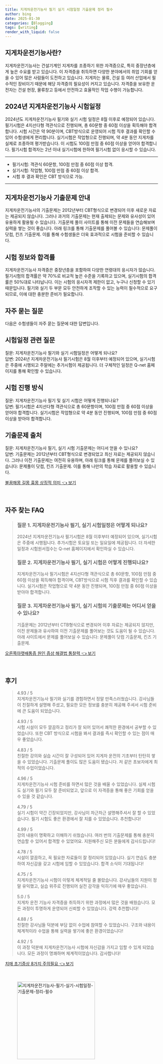 ```yaml
---
title: 지게차운전기능사 필기 실기 시험일정 기출문제 정리 필수
author: bing
date: 2025-01-30
categories: [Blogging]
tags: [writing]
render_with_liquid: false
---
```



<h2 id='지게차운전기능사소개'>지게차운전기능사란?</h2>

<p>지게차운전기능사는 건설기계인 지게차를 조종하기 위한 자격증으로, 특히 중장년층에게 높은 수요를 받고 있습니다. 이 자격증을 취득하면 다양한 분야에서의 취업 기회를 얻을 수 있어 많은 사람들이 도전하고 있습니다. 지게차는 물류, 건설 등 여러 산업에서 필수적인 장비이기 때문에 해당 자격증의 필요성이 커지고 있습니다. 자격증을 보유한 운전자는 건설 현장, 물류창고 등에서 안전하고 효율적인 작업 수행이 가능합니다.</p>

<h2 id='2024시험일정'>2024년 지게차운전기능사 시험일정</h2>

<p>2024년도 지게차운전기능사 필기와 실기 시험 일정은 8월 이후로 예정되어 있습니다. 필기시험은 4지선다형 객관식으로 진행되며, 총 60문항 중 60점 이상을 획득해야 합격합니다. 시험 시간은 약 90분이며, CBT방식으로 운영되어 시험 직후 결과를 확인할 수 있어 수험생에게 편리합니다. 실기시험은 작업형으로 진행되며, 약 4분 동안 지게차를 실제로 조종하여 평가받습니다. 이 시험도 100점 만점 중 60점 이상을 얻어야 합격합니다. 필기시험 합격자는 2년 이내 실기시험에 한하여 필기시험 없이 응시할 수 있습니다.</p>

<hr />

<ul>
    <li>필기시험: 객관식 60문항, 100점 만점 중 60점 이상 합격.</li>
    <li>실기시험: 작업형, 100점 만점 중 60점 이상 합격.</li>
    <li>시험 후 결과 확인은 CBT 방식으로 가능.</li>
</ul>

<hr />

<h2 id='기출문제안내'>지게차운전기능사 기출문제 안내</h2>

<p>지게차운전기능사의 기출문제는 2012년부터 CBT형식으로 변경되어 이후 새로운 자료는 제공되지 않습니다. 그러나 과거의 기출문제는 현재 출제되는 문제와 유사성이 있어 유용하게 활용될 수 있습니다. 기출문제 풀이 사이트를 통해 이전 문제들을 연습해보며 실력을 쌓는 것이 좋습니다. 아래 링크를 통해 기출문제를 풀어볼 수 있습니다: 문제풀이 닷컴, 킨즈 기출문제. 이를 통해 수험생들은 더욱 효과적으로 시험을 준비할 수 있습니다.</p>

<h2 id='시험정보'>시험 정보와 합격률</h2>

<p>지게차운전기능사 자격증은 중장년층을 포함하여 다양한 연령대의 응시자가 많습니다. 필기시험의 합격률은 약 70%로 비교적 높은 수준을 기록하고 있으며, 실기시험의 합격률은 50%대로 나타납니다. 이는 시험의 응시자격 제한이 없고, 누구나 신청할 수 있기 때문입니다. 필기와 실기 두 부문 모두 안전하게 조작할 수 있는 능력이 필수적으로 요구되므로, 이에 대한 충분한 준비가 필요합니다.</p>

<h2 id='자주묻는질문'>자주 묻는 질문</h2>

<p>다음은 수험생들이 자주 묻는 질문에 대한 답변입니다.</p>

<h2 id='시험일정QNA'>시험일정 관련 질문</h2>

<p>질문: 지게차운전기능사 필기와 실기 시험일정은 어떻게 되나요? <br />
답변: 2024년 지게차운전기능사 필기시험은 8월 이후부터 예정되어 있으며, 실기시험은 주중에 시행되고 주말에는 추가시험이 제공됩니다. 더 구체적인 일정은 Q-net 홈페이지를 통해 확인할 수 있습니다.</p>

<h2 id='시험진행QNA'>시험 진행 방식</h2>

<p>질문: 지게차운전기능사 필기 및 실기 시험은 어떻게 진행되나요? <br />
답변: 필기시험은 4지선다형 객관식으로 총 60문항이며, 100점 만점 중 60점 이상을 얻어야 합격합니다. 실기시험은 작업형으로 약 4분 동안 진행되며, 100점 만점 중 60점 이상을 받아야 합격합니다. </p>

<h2 id='기출문제QNA'>기출문제 출처</h2>

<p>질문: 지게차운전기능사 필기, 실기 시험 기출문제는 어디서 얻을 수 있나요? <br />
답변: 기출문제는 2012년부터 CBT형식으로 변경되었고 최신 자료는 제공되지 않습니다. 그러나 이전 기출문제는 여전히 유용하며, 아래 링크를 통해 문제를 풀어보실 수 있습니다: 문제풀이 닷컴, 킨즈 기출문제. 이를 통해 나만의 학습 자료로 활용할 수 있습니다.</p>


<p><a class="click-button" title="불꿈해몽 길몽 흉몽 상징적 의미" href="https://afficreate.github.io/posts/%EB%B6%88%EA%BF%88%ED%95%B4%EB%AA%BD-%EA%B8%B8%EB%AA%BD-%ED%9D%89%EB%AA%BD-%EC%83%81%EC%A7%95%EC%A0%81-%EC%9D%98%EB%AF%B8/" rel="dofollow">불꿈해몽 길몽 흉몽 상징적 의미 👈 보기</a></p><br>
<h2 id='자주_찾는_FAQ'>자주 찾는 FAQ</h2>
<div itemscope="" itemtype="https://schema.org/FAQPage"> 
<blockquote> 
<div itemscope="" itemprop="mainEntity" itemtype="https://schema.org/Question"> 
<h3 itemprop="name">질문 1. 지게차운전기능사 필기, 실기 시험일정은 어떻게 되나요?</h3> 
<div itemscope="" itemprop="acceptedAnswer" itemtype="https://schema.org/Answer"> 
<span itemprop="text"> <p>2024년 지게차운전기능사 필기시험은 8월 이후부터 예정되어 있으며, 실기시험은 주중에 시행됩니다. 추가시험은 토요일 또는 일요일에 제공됩니다. 더 자세한 일정과 시험원서접수는 Q-net 홈페이지에서 확인하실 수 있습니다.</p> </span> 
</div> 
</div> 

<div itemscope="" itemprop="mainEntity" itemtype="https://schema.org/Question"> 
<h3 itemprop="name">질문 2. 지게차운전기능사 필기, 실기 시험은 어떻게 진행되나요?</h3> 
<div itemscope="" itemprop="acceptedAnswer" itemtype="https://schema.org/Answer"> 
<span itemprop="text"> <p>지게차운전기능사 필기시험은 4지선다형 객관식으로 총 60문항, 100점 만점 중 60점 이상을 획득해야 합격이며, CBT방식으로 시험 직후 결과를 확인할 수 있습니다. 실기시험은 작업형으로 약 4분 동안 진행되며, 100점 만점 중 60점 이상을 받아야 합격합니다.</p> </span> 
</div> 
</div> 

<div itemscope="" itemprop="mainEntity" itemtype="https://schema.org/Question"> 
<h3 itemprop="name">질문 3. 지게차운전기능사 필기, 실기 시험의 기출문제는 어디서 얻을 수 있나요?</h3> 
<div itemscope="" itemprop="acceptedAnswer" itemtype="https://schema.org/Answer"> 
<span itemprop="text"> <p>기출문제는 2012년부터 CTB형식으로 변경되어 이후 자료는 제공되지 않지만, 이전 문제들과 유사하여 이전 기출문제를 풀어보는 것도 도움이 될 수 있습니다. 아래 사이트에서 문제를 풀어보실 수 있습니다: 문제풀이 닷컴 기출문제, 킨즈 기출문제.</p> </span> 
</div> 
</div> 

</blockquote> 
</div>
<p><a class="click-button" title="오른쪽아랫배통증 원인 증상 해결법 통찰력" href="https://afficreate.github.io/posts/%EC%98%A4%EB%A5%B8%EC%AA%BD%EC%95%84%EB%9E%AB%EB%B0%B0%ED%86%B5%EC%A6%9D-%EC%9B%90%EC%9D%B8-%EC%A6%9D%EC%83%81-%ED%95%B4%EA%B2%B0%EB%B2%95-%ED%86%B5%EC%B0%B0%EB%A0%A5/" rel="dofollow">오른쪽아랫배통증 원인 증상 해결법 통찰력 👈 보기</a></p><br>
<h2 id='후기'>후기</h2>
<div itemscope itemtype="https://schema.org/Product">
  <blockquote>
  <div itemprop="review" itemscope itemtype="https://schema.org/Review">
      <div itemprop="reviewRating" itemscope itemtype="https://schema.org/Rating"> <span itemprop="ratingValue">4.93</span> / <span itemprop="bestRating">5</span> </div>
      <span itemprop="reviewBody">지게차운전기능사 필기와 실기를 경험하면서 정말 만족스러웠습니다. 강사님들이 친절하게 설명해 주셨고, 필요한 모든 정보를 충분히 제공해 주셔서 시험 준비에 큰 도움이 되었습니다.</span>
  </div>
  <br>
  <div itemprop="review" itemscope itemtype="https://schema.org/Review">
      <div itemprop="reviewRating" itemscope itemtype="https://schema.org/Rating"> <span itemprop="ratingValue">4.93</span> / <span itemprop="bestRating">5</span> </div>
      <span itemprop="reviewBody">시험 시설이 모두 깔끔하고 정리가 잘 되어 있어서 쾌적한 환경에서 공부할 수 있었습니다. 또한 CBT 방식으로 시험을 봐서 결과를 즉시 확인할 수 있는 점이 매우 좋았습니다.</span>
  </div>
  <br>
  <div itemprop="review" itemscope itemtype="https://schema.org/Review">
      <div itemprop="reviewRating" itemscope itemtype="https://schema.org/Rating"> <span itemprop="ratingValue">4.83</span> / <span itemprop="bestRating">5</span> </div>
      <span itemprop="reviewBody">친절한 강의와 실습 시간이 잘 구성되어 있어 지게차 운전의 기초부터 탄탄히 쌓을 수 있었습니다. 기출문제 풀이도 많은 도움이 됐습니다. 저 같은 초보자에게 최적의 수업이었습니다.</span>
  </div>
  <br>
  <div itemprop="review" itemscope itemtype="https://schema.org/Review">
      <div itemprop="reviewRating" itemscope itemtype="https://schema.org/Rating"> <span itemprop="ratingValue">4.96</span> / <span itemprop="bestRating">5</span> </div>
      <span itemprop="reviewBody">지게차운전기능사 시험 준비를 하면서 많은 것을 배울 수 있었습니다. 실제 시험도 실기와 필기 모두 잘 준비되었고, 앞으로 이 자격증을 통해 좋은 기회를 얻을 수 있을 것 같습니다.</span>
  </div>
  <br>
  <div itemprop="review" itemscope itemtype="https://schema.org/Review">
      <div itemprop="reviewRating" itemscope itemtype="https://schema.org/Rating"> <span itemprop="ratingValue">4.79</span> / <span itemprop="bestRating">5</span> </div>
      <span itemprop="reviewBody">실기 시험이 약간 긴장되었지만, 강사님이 차근차근 설명해주셔서 잘 할 수 있었습니다. 필기 시험도 좋은 환경에서 잘 치를 수 있었습니다. 추천합니다!</span>
  </div>
  <br>
  <div itemprop="review" itemscope itemtype="https://schema.org/Review">
      <div itemprop="reviewRating" itemscope itemtype="https://schema.org/Rating"> <span itemprop="ratingValue">4.99</span> / <span itemprop="bestRating">5</span> </div>
      <span itemprop="reviewBody">강의 내용이 명확하고 이해하기 쉬웠습니다. 여러 번의 기출문제를 통해 충분히 연습할 수 있어서 합격할 수 있었어요. 지원해주신 모든 분들에게 감사드립니다!</span>
  </div>
  <br>
  <div itemprop="review" itemscope itemtype="https://schema.org/Review">
      <div itemprop="reviewRating" itemscope itemtype="https://schema.org/Rating"> <span itemprop="ratingValue">4.78</span> / <span itemprop="bestRating">5</span> </div>
      <span itemprop="reviewBody">시설이 깔끔하고, 꼭 필요한 자료들이 잘 정리되어 있었습니다. 실기 연습도 충분하여 자신감을 갖고 시험에 임할 수 있었습니다. 합격 소식이 기대됩니다!</span>
  </div>
  <br>
  <div itemprop="review" itemscope itemtype="https://schema.org/Review">
      <div itemprop="reviewRating" itemscope itemtype="https://schema.org/Rating"> <span itemprop="ratingValue">4.75</span> / <span itemprop="bestRating">5</span> </div>
      <span itemprop="reviewBody">지게차운전기능사 시험이 이렇게 체계적일 줄 몰랐습니다. 강사님들의 지원이 정말 유익했고, 실습 위주로 진행되어 실전 감각을 익히기에 매우 좋았습니다.</span>
  </div>
  <br>
  <div itemprop="review" itemscope itemtype="https://schema.org/Review">
      <div itemprop="reviewRating" itemscope itemtype="https://schema.org/Rating"> <span itemprop="ratingValue">5.0</span> / <span itemprop="bestRating">5</span> </div>
      <span itemprop="reviewBody">지게차 운전 기능사 자격증을 취득하기 위한 과정에서 많은 것을 배웠습니다. 모든 과정이 투명하게 운영되어 신뢰할 수 있었습니다. 강력 추천합니다!</span>
  </div>
  <br>
  <div itemprop="review" itemscope itemtype="https://schema.org/Review">
      <div itemprop="reviewRating" itemscope itemtype="https://schema.org/Rating"> <span itemprop="ratingValue">4.88</span> / <span itemprop="bestRating">5</span> </div>
      <span itemprop="reviewBody">친절한 강사님들 덕분에 부담 없이 수업에 참여할 수 있었습니다. 구조와 내용이 체계적이라 수업을 통해 실력을 쌓기에 좋은 환경이었습니다!</span>
  </div>
  <br>
  <div itemprop="review" itemscope itemtype="https://schema.org/Review">
      <div itemprop="reviewRating" itemscope itemtype="https://schema.org/Rating"> <span itemprop="ratingValue">4.92</span> / <span itemprop="bestRating">5</span> </div>
      <span itemprop="reviewBody">이 과정 덕분에 지게차운전기능사 시험에 자신감을 가지고 임할 수 있게 되었습니다. 모든 과정이 명쾌하며 체계적이었습니다. 감사합니다!</span>
  </div>
  </blockquote>
</div>
<p><a class="click-button" title="치매 초기증상 8가지 주의필요" href="https://afficreate.github.io/posts/%EC%B9%98%EB%A7%A4-%EC%B4%88%EA%B8%B0%EC%A6%9D%EC%83%81-8%EA%B0%80%EC%A7%80-%EC%A3%BC%EC%9D%98%ED%95%84%EC%9A%94/" rel="dofollow">치매 초기증상 8가지 주의필요 👈 보기</a></p><br>
<figure class="image"><img src="https://afficreate.github.io/assets/img/thumbnail/지게차운전기능사-필기-실기-시험일정-기출문제-정리-필수.webp" alt="지게차운전기능사-필기-실기-시험일정-기출문제-정리-필수" width="256" height="256"></figure>
